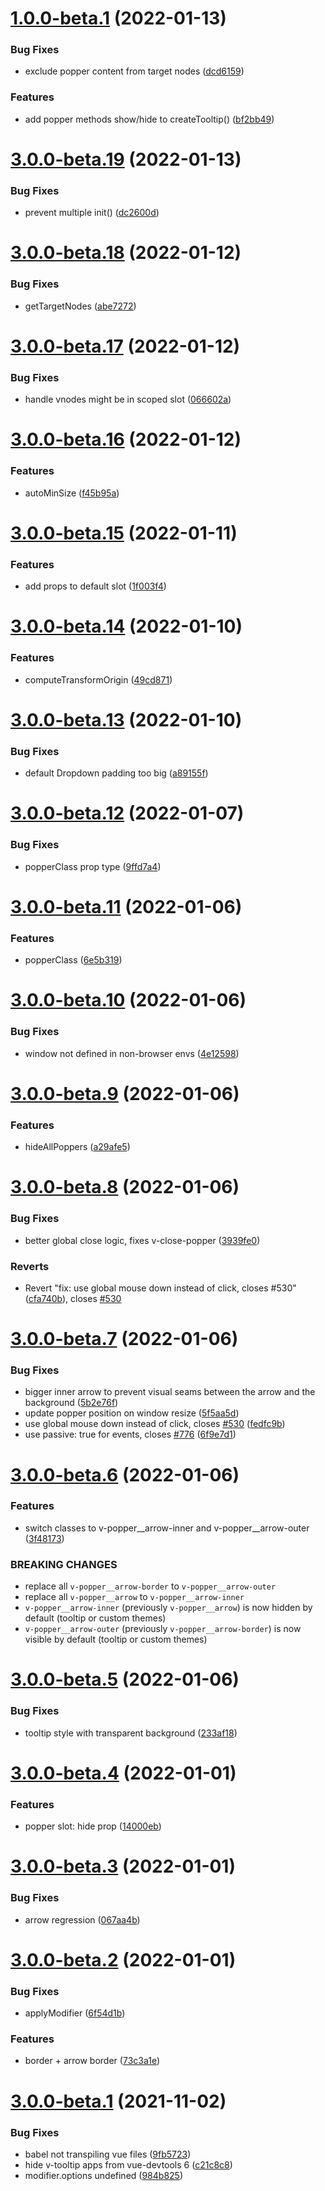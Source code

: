 # [1.0.0-beta.1](https://github.com/Akryum/v-tooltip/compare/v3.0.0-beta.19...v1.0.0-beta.1) (2022-01-13)


### Bug Fixes

* exclude popper content from target nodes ([dcd6159](https://github.com/Akryum/v-tooltip/commit/dcd61598f8294394883d0565159a3cffc3126c39))


### Features

* add popper methods show/hide to createTooltip() ([bf2bb49](https://github.com/Akryum/v-tooltip/commit/bf2bb494743fb01601881ab927cac6772bb06cd2))



# [3.0.0-beta.19](https://github.com/Akryum/v-tooltip/compare/v3.0.0-beta.18...v3.0.0-beta.19) (2022-01-13)


### Bug Fixes

* prevent multiple init() ([dc2600d](https://github.com/Akryum/v-tooltip/commit/dc2600dcec3d73d7b6bd0a736d33d8b076555137))



# [3.0.0-beta.18](https://github.com/Akryum/v-tooltip/compare/v3.0.0-beta.17...v3.0.0-beta.18) (2022-01-12)


### Bug Fixes

* getTargetNodes ([abe7272](https://github.com/Akryum/v-tooltip/commit/abe7272861e9e34fbbab2036c583e2877d5582d6))



# [3.0.0-beta.17](https://github.com/Akryum/v-tooltip/compare/v3.0.0-beta.16...v3.0.0-beta.17) (2022-01-12)


### Bug Fixes

* handle vnodes might be in scoped slot ([066602a](https://github.com/Akryum/v-tooltip/commit/066602ad1ad3c84ef3fea82e78861383abd4904f))



# [3.0.0-beta.16](https://github.com/Akryum/v-tooltip/compare/v3.0.0-beta.15...v3.0.0-beta.16) (2022-01-12)


### Features

* autoMinSize ([f45b95a](https://github.com/Akryum/v-tooltip/commit/f45b95a4406a2a93b10182661facda1a7455d1f4))



# [3.0.0-beta.15](https://github.com/Akryum/v-tooltip/compare/v3.0.0-beta.14...v3.0.0-beta.15) (2022-01-11)


### Features

* add props to default slot ([1f003f4](https://github.com/Akryum/v-tooltip/commit/1f003f4808e87c75006f4a3eac1f120464f24e69))



# [3.0.0-beta.14](https://github.com/Akryum/v-tooltip/compare/v3.0.0-beta.13...v3.0.0-beta.14) (2022-01-10)


### Features

* computeTransformOrigin ([49cd871](https://github.com/Akryum/v-tooltip/commit/49cd87128f625942577950e20cb9a8b86384c732))



# [3.0.0-beta.13](https://github.com/Akryum/v-tooltip/compare/v3.0.0-beta.12...v3.0.0-beta.13) (2022-01-10)


### Bug Fixes

* default Dropdown padding too big ([a89155f](https://github.com/Akryum/v-tooltip/commit/a89155f0449aae2583598b552401d8e98a4d1704))



# [3.0.0-beta.12](https://github.com/Akryum/v-tooltip/compare/v3.0.0-beta.11...v3.0.0-beta.12) (2022-01-07)


### Bug Fixes

* popperClass prop type ([9ffd7a4](https://github.com/Akryum/v-tooltip/commit/9ffd7a43683ce7c01de6e7c9dacdc495bf194a49))



# [3.0.0-beta.11](https://github.com/Akryum/v-tooltip/compare/v3.0.0-beta.10...v3.0.0-beta.11) (2022-01-06)


### Features

* popperClass ([6e5b319](https://github.com/Akryum/v-tooltip/commit/6e5b3190457b4e1321a4de3ed47918637ee32add))



# [3.0.0-beta.10](https://github.com/Akryum/v-tooltip/compare/v3.0.0-beta.9...v3.0.0-beta.10) (2022-01-06)


### Bug Fixes

* window not defined in non-browser envs ([4e12598](https://github.com/Akryum/v-tooltip/commit/4e125984b0e75dc18309461ad91ce340988c492d))



# [3.0.0-beta.9](https://github.com/Akryum/v-tooltip/compare/v3.0.0-beta.8...v3.0.0-beta.9) (2022-01-06)


### Features

* hideAllPoppers ([a29afe5](https://github.com/Akryum/v-tooltip/commit/a29afe5cf3c4a39de7813e8d58e1907277fdbd1c))



# [3.0.0-beta.8](https://github.com/Akryum/v-tooltip/compare/v3.0.0-beta.7...v3.0.0-beta.8) (2022-01-06)


### Bug Fixes

* better global close logic, fixes v-close-popper ([3939fe0](https://github.com/Akryum/v-tooltip/commit/3939fe0ef80d1c39c40b5478fa1ba1596bd977e5))


### Reverts

* Revert "fix: use global mouse down instead of click, closes #530" ([cfa740b](https://github.com/Akryum/v-tooltip/commit/cfa740b241a4c997ce043765b066ba9ab508bc6c)), closes [#530](https://github.com/Akryum/v-tooltip/issues/530)



# [3.0.0-beta.7](https://github.com/Akryum/v-tooltip/compare/v3.0.0-beta.6...v3.0.0-beta.7) (2022-01-06)


### Bug Fixes

* bigger inner arrow to prevent visual seams between the arrow and the background ([5b2e76f](https://github.com/Akryum/v-tooltip/commit/5b2e76f5f787edffef8c37c6bf8b5bde721c073c))
* update popper position on window resize ([5f5aa5d](https://github.com/Akryum/v-tooltip/commit/5f5aa5d2014100e585f9a3b56fc8d841284f7917))
* use global mouse down instead of click, closes [#530](https://github.com/Akryum/v-tooltip/issues/530) ([fedfc9b](https://github.com/Akryum/v-tooltip/commit/fedfc9baa3ffe5263df633c3521b9649aa61dc1f))
* use passive: true for events, closes [#776](https://github.com/Akryum/v-tooltip/issues/776) ([6f9e7d1](https://github.com/Akryum/v-tooltip/commit/6f9e7d1823543c629e75bcf81a3b80d7ac372ac8))



# [3.0.0-beta.6](https://github.com/Akryum/v-tooltip/compare/v3.0.0-beta.5...v3.0.0-beta.6) (2022-01-06)


### Features

* switch classes to v-popper__arrow-inner and v-popper__arrow-outer ([3f48173](https://github.com/Akryum/v-tooltip/commit/3f48173ca02202b8b500cc7060d8ef40ba5bfeb6))


### BREAKING CHANGES

- replace all `v-popper__arrow-border` to `v-popper__arrow-outer`
- replace all `v-popper__arrow` to `v-popper__arrow-inner`
- `v-popper__arrow-inner` (previously `v-popper__arrow`) is now hidden by default (tooltip or custom themes)
- `v-popper__arrow-outer` (previously `v-popper__arrow-border`) is now visible by default (tooltip or custom themes)



# [3.0.0-beta.5](https://github.com/Akryum/v-tooltip/compare/v3.0.0-beta.4...v3.0.0-beta.5) (2022-01-06)


### Bug Fixes

* tooltip style with transparent background ([233af18](https://github.com/Akryum/v-tooltip/commit/233af18aa01d2b65c5425cd3bd968fa790ec4148))



# [3.0.0-beta.4](https://github.com/Akryum/v-tooltip/compare/v3.0.0-beta.3...v3.0.0-beta.4) (2022-01-01)


### Features

* popper slot: hide prop ([14000eb](https://github.com/Akryum/v-tooltip/commit/14000eb2675414294a73c22547fb92a36ad9d8f6))



# [3.0.0-beta.3](https://github.com/Akryum/v-tooltip/compare/v3.0.0-beta.2...v3.0.0-beta.3) (2022-01-01)


### Bug Fixes

* arrow regression ([067aa4b](https://github.com/Akryum/v-tooltip/commit/067aa4ba459a568af43f70f968dc64b8aa680076))



# [3.0.0-beta.2](https://github.com/Akryum/v-tooltip/compare/v3.0.0-beta.1...v3.0.0-beta.2) (2022-01-01)


### Bug Fixes

* applyModifier ([6f54d1b](https://github.com/Akryum/v-tooltip/commit/6f54d1bd270b60e7666e4bc598a6b2745332dc1e))


### Features

* border + arrow border ([73c3a1e](https://github.com/Akryum/v-tooltip/commit/73c3a1e07a9b6f85757cf8b6cd5b6cf94c89035a))



# [3.0.0-beta.1](https://github.com/Akryum/v-tooltip/compare/v3.0.0-alpha.21...v3.0.0-beta.1) (2021-11-02)


### Bug Fixes

* babel not transpiling vue files ([9fb5723](https://github.com/Akryum/v-tooltip/commit/9fb5723dbfbdc599b47e93c02fb83dc260d37fb8))
* hide v-tooltip apps from vue-devtools 6 ([c21c8c8](https://github.com/Akryum/v-tooltip/commit/c21c8c8da16398cee6c697e82756a65ef34074e7))
* modifier.options undefined ([984b825](https://github.com/Akryum/v-tooltip/commit/984b825194a20abf928eb2c22adb0b1673c4a22b))



